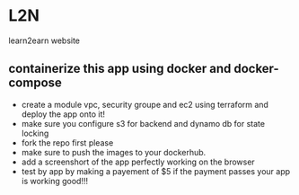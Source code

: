 # L2N
learn2earn website

## containerize this app using docker and docker-compose
- create a module vpc, security groupe and ec2 using terraform and deploy the app onto it!
- make sure you configure s3 for backend and dynamo db for state locking
- fork the repo first please
- make sure to push the images to your dockerhub.
- add a screenshort of the app perfectly working on the browser
- test by app by making a payement of $5 if the payment passes your app is working good!!!
